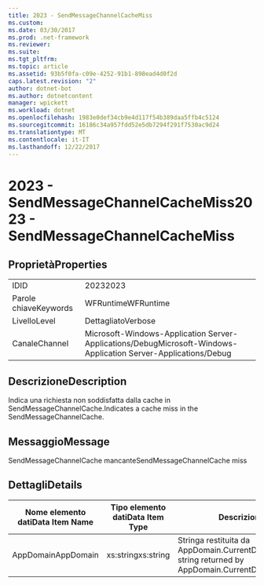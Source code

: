 ```yaml
---
title: 2023 - SendMessageChannelCacheMiss
ms.custom: 
ms.date: 03/30/2017
ms.prod: .net-framework
ms.reviewer: 
ms.suite: 
ms.tgt_pltfrm: 
ms.topic: article
ms.assetid: 93b5f0fa-c09e-4252-91b1-898ead4d0f2d
caps.latest.revision: "2"
author: dotnet-bot
ms.author: dotnetcontent
manager: wpickett
ms.workload: dotnet
ms.openlocfilehash: 1983e0def34cb9e4d117f54b389daa5ffb4c5124
ms.sourcegitcommit: 16186c34a957fdd52e5db7294f291f7530ac9d24
ms.translationtype: MT
ms.contentlocale: it-IT
ms.lasthandoff: 12/22/2017
---
```

# <a name="2023---sendmessagechannelcachemiss"></a><span data-ttu-id="6cdee-102">2023 - SendMessageChannelCacheMiss</span><span class="sxs-lookup"><span data-stu-id="6cdee-102">2023 - SendMessageChannelCacheMiss</span></span>
## <a name="properties"></a><span data-ttu-id="6cdee-103">Proprietà</span><span class="sxs-lookup"><span data-stu-id="6cdee-103">Properties</span></span>  
  
|||  
|-|-|  
|<span data-ttu-id="6cdee-104">ID</span><span class="sxs-lookup"><span data-stu-id="6cdee-104">ID</span></span>|<span data-ttu-id="6cdee-105">2023</span><span class="sxs-lookup"><span data-stu-id="6cdee-105">2023</span></span>|  
|<span data-ttu-id="6cdee-106">Parole chiave</span><span class="sxs-lookup"><span data-stu-id="6cdee-106">Keywords</span></span>|<span data-ttu-id="6cdee-107">WFRuntime</span><span class="sxs-lookup"><span data-stu-id="6cdee-107">WFRuntime</span></span>|  
|<span data-ttu-id="6cdee-108">Livello</span><span class="sxs-lookup"><span data-stu-id="6cdee-108">Level</span></span>|<span data-ttu-id="6cdee-109">Dettagliato</span><span class="sxs-lookup"><span data-stu-id="6cdee-109">Verbose</span></span>|  
|<span data-ttu-id="6cdee-110">Canale</span><span class="sxs-lookup"><span data-stu-id="6cdee-110">Channel</span></span>|<span data-ttu-id="6cdee-111">Microsoft-Windows-Application Server-Applications/Debug</span><span class="sxs-lookup"><span data-stu-id="6cdee-111">Microsoft-Windows-Application Server-Applications/Debug</span></span>|  
  
## <a name="description"></a><span data-ttu-id="6cdee-112">Descrizione</span><span class="sxs-lookup"><span data-stu-id="6cdee-112">Description</span></span>  
 <span data-ttu-id="6cdee-113">Indica una richiesta non soddisfatta dalla cache in SendMessageChannelCache.</span><span class="sxs-lookup"><span data-stu-id="6cdee-113">Indicates a cache miss in the SendMessageChannelCache.</span></span>  
  
## <a name="message"></a><span data-ttu-id="6cdee-114">Messaggio</span><span class="sxs-lookup"><span data-stu-id="6cdee-114">Message</span></span>  
 <span data-ttu-id="6cdee-115">SendMessageChannelCache mancante</span><span class="sxs-lookup"><span data-stu-id="6cdee-115">SendMessageChannelCache miss</span></span>  
  
## <a name="details"></a><span data-ttu-id="6cdee-116">Dettagli</span><span class="sxs-lookup"><span data-stu-id="6cdee-116">Details</span></span>  
  
|<span data-ttu-id="6cdee-117">Nome elemento dati</span><span class="sxs-lookup"><span data-stu-id="6cdee-117">Data Item Name</span></span>|<span data-ttu-id="6cdee-118">Tipo elemento dati</span><span class="sxs-lookup"><span data-stu-id="6cdee-118">Data Item Type</span></span>|<span data-ttu-id="6cdee-119">Descrizione</span><span class="sxs-lookup"><span data-stu-id="6cdee-119">Description</span></span>|  
|--------------------|--------------------|-----------------|  
|<span data-ttu-id="6cdee-120">AppDomain</span><span class="sxs-lookup"><span data-stu-id="6cdee-120">AppDomain</span></span>|<span data-ttu-id="6cdee-121">xs:string</span><span class="sxs-lookup"><span data-stu-id="6cdee-121">xs:string</span></span>|<span data-ttu-id="6cdee-122">Stringa restituita da AppDomain.CurrentDomain.FriendlyName.</span><span class="sxs-lookup"><span data-stu-id="6cdee-122">The string returned by AppDomain.CurrentDomain.FriendlyName.</span></span>|
